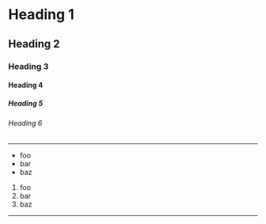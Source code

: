 # Heading 1
## Heading 2 
### Heading 3
#### Heading 4
##### Heading 5
###### Heading 6

---

* foo 
* bar
* baz

1. foo
2. bar
3. baz

---

